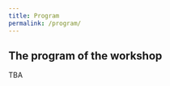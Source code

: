 ```yaml
---
title: Program
permalink: /program/
---
```


## <span class="time"> The program of the workshop </span>

TBA
